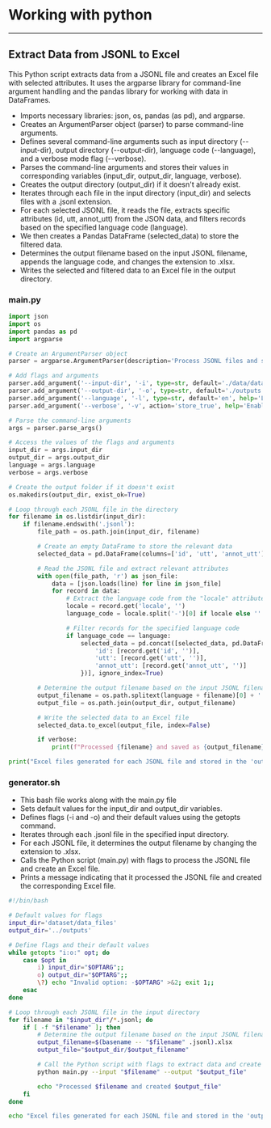 # Working with python
---
## Extract Data from JSONL to Excel 
This Python script extracts data from a JSONL file and creates an Excel file with selected attributes. It uses the argparse library for command-line argument handling and the pandas library for working with data in DataFrames.

- Imports necessary libraries: json, os, pandas (as pd), and argparse.
- Creates an ArgumentParser object (parser) to parse command-line arguments.
- Defines several command-line arguments such as input directory (--input-dir), output directory (--output-dir), language code (--language), and a verbose mode flag (--verbose).
- Parses the command-line arguments and stores their values in corresponding variables (input_dir, output_dir, language, verbose).
- Creates the output directory (output_dir) if it doesn't already exist.
- Iterates through each file in the input directory (input_dir) and selects files with a .jsonl extension.
- For each selected JSONL file, it reads the file, extracts specific attributes (id, utt, annot_utt) from the JSON data, and filters records based on the specified language code (language).
- We then creates a Pandas DataFrame (selected_data) to store the filtered data.
- Determines the output filename based on the input JSONL filename, appends the language code, and changes the extension to .xlsx.
- Writes the selected and filtered data to an Excel file in the output directory.

### main.py
```python
import json
import os
import pandas as pd
import argparse

# Create an ArgumentParser object
parser = argparse.ArgumentParser(description='Process JSONL files and save relevant data to Excel files.')

# Add flags and arguments
parser.add_argument('--input-dir', '-i', type=str, default='./data/dataset', help='Directory containing JSONL files')
parser.add_argument('--output-dir', '-o', type=str, default='./outputs', help='Output directory for Excel files')
parser.add_argument('--language', '-l', type=str, default='en', help='Language code to filter JSONL files')
parser.add_argument('--verbose', '-v', action='store_true', help='Enable verbose mode')

# Parse the command-line arguments
args = parser.parse_args()

# Access the values of the flags and arguments
input_dir = args.input_dir
output_dir = args.output_dir
language = args.language
verbose = args.verbose

# Create the output folder if it doesn't exist
os.makedirs(output_dir, exist_ok=True)

# Loop through each JSONL file in the directory
for filename in os.listdir(input_dir):
    if filename.endswith('.jsonl'):
        file_path = os.path.join(input_dir, filename)

        # Create an empty DataFrame to store the relevant data
        selected_data = pd.DataFrame(columns=['id', 'utt', 'annot_utt'])

        # Read the JSONL file and extract relevant attributes
        with open(file_path, 'r') as json_file:
            data = [json.loads(line) for line in json_file]
            for record in data:
                # Extract the language code from the "locale" attribute
                locale = record.get('locale', '')
                language_code = locale.split('-')[0] if locale else ''

                # Filter records for the specified language code
                if language_code == language:
                    selected_data = pd.concat([selected_data, pd.DataFrame({
                        'id': [record.get('id', '')],
                        'utt': [record.get('utt', '')],
                        'annot_utt': [record.get('annot_utt', '')]
                    })], ignore_index=True)

        # Determine the output filename based on the input JSONL filename
        output_filename = os.path.splitext(language + filename)[0] + '.xlsx'
        output_file = os.path.join(output_dir, output_filename)

        # Write the selected data to an Excel file
        selected_data.to_excel(output_file, index=False)

        if verbose:
            print(f"Processed {filename} and saved as {output_filename}")

print("Excel files generated for each JSONL file and stored in the 'outputs'")
```
### generator.sh
- This bash file works along with the main.py file
- Sets default values for the input_dir and output_dir variables.
- Defines flags (-i and -o) and their default values using the getopts command.
- Iterates through each .jsonl file in the specified input directory.
- For each JSONL file, it determines the output filename by changing the extension to .xlsx.
- Calls the Python script (main.py) with flags to process the JSONL file and create an Excel file.
- Prints a message indicating that it processed the JSONL file and created the corresponding Excel file.

```bash
#!/bin/bash

# Default values for flags
input_dir='dataset/data_files'
output_dir='../outputs'

# Define flags and their default values
while getopts "i:o:" opt; do
    case $opt in
        i) input_dir="$OPTARG";;
        o) output_dir="$OPTARG";;
        \?) echo "Invalid option: -$OPTARG" >&2; exit 1;;
    esac
done

# Loop through each JSONL file in the input directory
for filename in "$input_dir"/*.jsonl; do
    if [ -f "$filename" ]; then
        # Determine the output filename based on the input JSONL filename
        output_filename=$(basename -- "$filename" .jsonl).xlsx
        output_file="$output_dir/$output_filename"

        # Call the Python script with flags to extract data and create an Excel file
        python main.py --input "$filename" --output "$output_file"

        echo "Processed $filename and created $output_file"
    fi
done

echo "Excel files generated for each JSONL file and stored in the 'outputs'"
```
